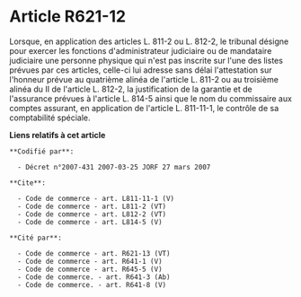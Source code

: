 # Article R621-12

Lorsque, en application des articles L. 811-2 ou L. 812-2, le tribunal désigne pour exercer les fonctions d'administrateur
judiciaire ou de mandataire judiciaire une personne physique qui n'est pas inscrite sur l'une des listes prévues par ces
articles, celle-ci lui adresse sans délai l'attestation sur l'honneur prévue au quatrième alinéa de l'article L. 811-2 ou au
troisième alinéa du II de l'article L. 812-2, la justification de la garantie et de l'assurance prévues à l'article L. 814-5
ainsi que le nom du commissaire aux comptes assurant, en application de l'article L. 811-11-1, le contrôle de sa comptabilité
spéciale.

**Liens relatifs à cet article**

	**Codifié par**:

	  - Décret n°2007-431 2007-03-25 JORF 27 mars 2007

	**Cite**:

	  - Code de commerce - art. L811-11-1 (V)
	  - Code de commerce - art. L811-2 (VT)
	  - Code de commerce - art. L812-2 (VT)
	  - Code de commerce - art. L814-5 (V)

	**Cité par**:

	  - Code de commerce - art. R621-13 (VT)
	  - Code de commerce - art. R641-1 (V)
	  - Code de commerce - art. R645-5 (V)
	  - Code de commerce. - art. R641-3 (Ab)
	  - Code de commerce. - art. R641-8 (V)
